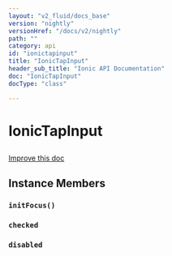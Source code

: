 ```yaml
---
layout: "v2_fluid/docs_base"
version: "nightly"
versionHref: "/docs/v2/nightly"
path: ""
category: api
id: "ionictapinput"
title: "IonicTapInput"
header_sub_title: "Ionic API Documentation"
doc: "IonicTapInput"
docType: "class"

---
```










<h1 class="api-title">
<a class="anchor" name="ionic-tap-input" href="#ionic-tap-input"></a>

IonicTapInput





</h1>

<a class="improve-v2-docs" href="http://github.com/driftyco/ionic/edit/master//src/util/form.ts#L62">
Improve this doc
</a>










<!-- @usage tag -->


<!-- @property tags -->



<!-- instance methods on the class -->

<h2><a class="anchor" name="instance-members" href="#instance-members"></a>Instance Members</h2>

<div id="initFocus"></div>

<h3>
<a class="anchor" name="initFocus" href="#initFocus"></a>
<code>initFocus()</code>
  

</h3>












<div id="checked"></div>

<h3>
<a class="anchor" name="checked" href="#checked"></a>
<code>checked</code>
  

</h3>













<div id="disabled"></div>

<h3>
<a class="anchor" name="disabled" href="#disabled"></a>
<code>disabled</code>
  

</h3>
















<!-- related link --><!-- end content block -->


<!-- end body block -->


